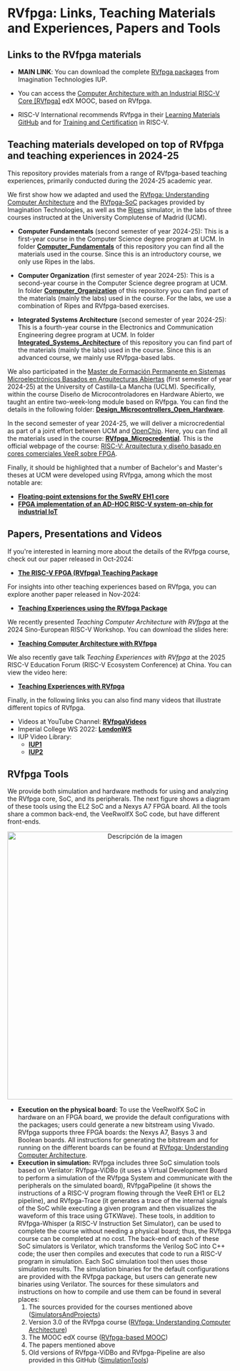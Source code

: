 # RVfpga: Links, Teaching Materials and Experiences, Papers and Tools

## Links to the RVfpga materials

+ **MAIN LINK**: You can download the complete [RVfpga packages](https://university.imgtec.com/teaching-download/) from Imagination Technologies IUP.

+ You can access the [Computer Architecture with an Industrial RISC-V Core [RVfpga]](https://www.edx.org/learn/computer-programming/the-linux-foundation-computer-architecture-with-an-industrial-risc-v-core) edX MOOC, based on RVfpga.

+ RISC-V International recommends RVfpga in their [Learning Materials GitHub](https://github.com/riscv/learn) and for [Training and Certification](https://riscv.org/community/training/) in RISC-V.


## Teaching materials developed on top of RVfpga and teaching experiences in 2024-25
This repository provides materials from a range of RVfpga-based teaching experiences, primarily conducted during the 2024-25 academic year.

We first show how we adapted and used the [RVfpga: Understanding Computer Architecture](https://university.imgtec.com/rvfpga-el2-v3-0-english-downloads-page/) and the [RVfpga-SoC](https://university.imgtec.com/rvfpgasoc-download-page-en/) packages provided by Imagination Technologies, as well as the [Ripes](https://github.com/mortbopet/Ripes) simulator, in the labs of three courses instructed at the University Complutense of Madrid (UCM).

+ **Computer Fundamentals** (second semester of year 2024-25): This is a first-year course in the Computer Science degree program at UCM. In folder **[Computer_Fundamentals](https://github.com/artecs-group/RVfpga-sim-addons/tree/main/Computer_Fundamentals)** of this repository you can find all the materials used in the course. Since this is an introductory course, we only use Ripes in the labs.

+ **Computer Organization** (first semester of year 2024-25): This is a second-year course in the Computer Science degree program at UCM. In folder **[Computer_Organization](https://github.com/artecs-group/RVfpga-sim-addons/tree/main/Computer_Organization)** of this repository you can find part of the materials (mainly the labs) used in the course. For the labs, we use a combination of Ripes and RVfpga-based exercises.

+ **Integrated Systems Architecture** (second semester of year 2024-25): This is a fourth-year course in the Electronics and Communication Engineering degree program at UCM. In folder **[Integrated_Systems_Architecture](https://github.com/artecs-group/RVfpga-sim-addons/tree/main/Integrated_Systems_Architecture)** of this repository you can find part of the materials (mainly the labs) used in the course. Since this is an advanced course, we mainly use RVfpga-based labs.

We also participated in the [Master de Formación Permanente en Sistemas Microelectrónicos Basados en Arquitecturas Abiertas](https://www.uclm.es/estudios/propios/master-formacion-permanente-sistemas-microelectricos-basados-arquitecturas-abiertas) (first semester of year 2024-25) at the University of Castilla-La Mancha (UCLM). Specifically, within the course Diseño de Microcontroladores en Hardware Abierto, we taught an entire two-week-long module based on RVfpga. You can find the details in the following folder: **[Design_Microcontrollers_Open_Hardware](https://github.com/artecs-group/RVfpga-sim-addons/tree/main/Design_Microcontrollers_Open_Hardware)**.

In the second semester of year 2024-25, we will deliver a microcredential as part of a joint effort between UCM and [OpenChip](https://openchip.com/). Here, you can find all the materials used in the course: **[RVfpga_Microcredential](https://github.com/artecs-group/RVfpga-sim-addons/tree/main/RVfpga_Microcredential)**. This is the official webpage of the course: [RISC-V: Arquitectura y diseño basado en cores comerciales VeeR sobre FPGA](https://riscv.fdi.ucm.es/).

Finally, it should be highlighted that a number of Bachelor's and Master's theses at UCM were developed using RVfpga, among which the most notable are:
+ **[Floating-point extensions for the SweRV EH1 core](https://docta.ucm.es/entities/publication/274f1b3a-c564-464d-8066-ef9aa4ae3c10)**
+ **[FPGA implementation of an AD-HOC RISC-V system-on-chip for industrial IoT](https://docta.ucm.es/entities/publication/9298fbe5-cabd-40a0-bec5-0501290c30d1)**



## Papers, Presentations and Videos
If you're interested in learning more about the details of the RVfpga course, check out our paper released in Oct-2024: 

* **[The RISC-V FPGA (RVfpga) Teaching Package](https://www.authorea.com/doi/full/10.36227/techrxiv.172978275.56140460)** 

For insights into other teaching experiences based on RVfpga, you can explore another paper released in Nov-2024: 

* **[Teaching Experiences using the RVfpga Package](http://arxiv.org/abs/2411.14954)**

We recently presented *Teaching Computer Architecture with RVfpga* at the 2024 Sino-European RISC-V Workshop. You can download the slides here:

* **[Teaching Computer Architecture with RVfpga](https://drive.google.com/file/d/1JlivSs5iZqpF1h7p_dbInBxkeEg9aDwf/view?usp=drive_link)**

We also recently gave talk *Teaching Experiences with RVfpga* at the 2025 RISC-V Education Forum (RISC-V Ecosystem Conference) at China. You can view the video here:

* **[Teaching Experiences with RVfpga](https://youtu.be/gUCAdCwOHEc)**

Finally, in the following links you can also find many videos that illustrate different topics of RVfpga.

  - Videos at YouTube Channel: **[RVfpgaVideos](https://www.youtube.com/@RVfpgaVideos)**
  - Imperial College WS 2022: **[LondonWS](https://youtube.com/playlist?list=PLnOXj03cuJjkes1OIMa8SFyn1yKQQY8aD&si=mNLqXXbtPnbuobof)**
  - IUP Video Library:
      - **[IUP1](https://youtube.com/playlist?list=PLnOXj03cuJjnip1WRJrUHNvm-80zSSfUC&si=-NR59bFEMBDF9kjs)**
      - **[IUP2](https://youtube.com/playlist?list=PLnOXj03cuJjn7ecksWZEwCe8LVR-PDgud&si=xdQEoILML6WQMnjC)**


## RVfpga Tools
We provide both simulation and hardware methods for using and analyzing the RVfpga core, SoC, and its peripherals. The next figure shows a diagram of these tools using the EL2 SoC and a Nexys A7 FPGA board. All the tools share a common back-end, the VeeRwolfX SoC code, but have different front-ends.

<div align="center">
  <img src="https://github.com/user-attachments/assets/c59fb53a-1566-4ec3-8f43-b45167d9a2f6" width="600" alt="Descripción de la imagen">
</div>

  * **Execution on the physical board:**  To use the VeeRwolfX SoC in hardware on an FPGA board, we provide the default configurations with the packages; users could generate a new bitstream using Vivado. RVfpga supports three FPGA boards: the
Nexys A7, Basys 3 and Boolean boards. All instructions for generating the bitstream and for running on the different boards can be found at [RVfpga: Understanding Computer Architecture](https://university.imgtec.com/rvfpga-el2-v3-0-english-downloads-page/).
  * **Execution in simulation:** RVfpga includes three SoC simulation tools based on Verilator: RVfpga-ViDBo (it uses a Virtual Development Board to perform a simulation of the RVfpga System and communicate with the peripherals on the simulated board), RVfpgaPipeline (it shows the instructions of a RISC-V program flowing through the VeeR EH1 or EL2 pipeline), and RVfpga-Trace (it generates a trace of the internal signals of the SoC while executing a given program and then visualizes the waveform of this trace using GTKWave). These tools, in addition to RVfpga-Whisper (a RISC-V Instruction Set Simulator), can be used to complete the course without needing a physical board; thus, the RVfpga course can be completed at no cost. The back-end of each of these SoC simulators is Verilator, which transforms the Verilog SoC into C++ code; the user then compiles and executes that code to run a RISC-V program in simulation. Each SoC simulation tool then uses those simulation results. The simulation binaries for the default configurations are provided with the RVfpga package, but users can generate new binaries using Verilator. The sources for these simulators and instructions on how to compile and use them can be found in several places:
    1. The sources provided for the courses mentioned above ([SimulatorsAndProjects](https://drive.google.com/file/d/1hbCSFmjIoGmXq4r5G12_AMUKezHXA6A-/view?usp=sharing))
    2. Version 3.0 of the RVfpga course ([RVfpga: Understanding Computer Architecture](https://university.imgtec.com/rvfpga-el2-v3-0-english-downloads-page/))
    3. The MOOC edX course ([RVfpga-based MOOC](https://www.edx.org/learn/computer-programming/the-linux-foundation-computer-architecture-with-an-industrial-risc-v-core))
    4. The papers mentioned above
    5. Old versions of RVfpga-ViDBo and RVfpga-Pipeline are also provided in this GitHub ([SimulationTools](https://github.com/artecs-group/RVfpga-sim-addons/tree/main/SimulationTools))
